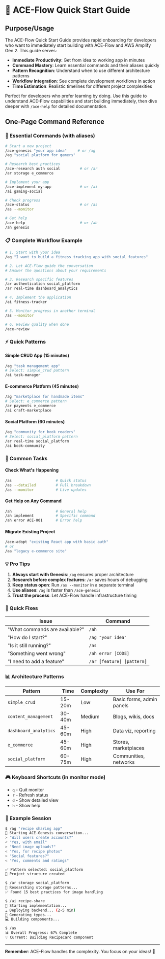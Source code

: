 # 🚀 ACE-Flow Quick Start Guide

## Purpose/Usage
The ACE-Flow Quick Start Guide provides rapid onboarding for developers who want to immediately start building with ACE-Flow and AWS Amplify Gen 2. This guide serves:

- **Immediate Productivity**: Get from idea to working app in minutes
- **Command Mastery**: Learn essential commands and their aliases quickly
- **Pattern Recognition**: Understand when to use different architecture patterns
- **Workflow Integration**: See complete development workflows in action
- **Time Estimation**: Realistic timelines for different project complexities

Perfect for developers who prefer learning by doing. Use this guide to understand ACE-Flow capabilities and start building immediately, then dive deeper with `/ace-help` for detailed documentation.

## One-Page Command Reference

### 🎯 Essential Commands (with aliases)

```bash
# Start a new project
/ace-genesis "your app idea"     # or /ag
/ag "social platform for gamers"

# Research best practices  
/ace-research auth social         # or /ar
/ar storage e_commerce

# Implement your app
/ace-implement my-app             # or /ai
/ai gaming-social

# Check progress
/ace-status                       # or /as
/as --monitor

# Get help
/ace-help                         # or /ah
/ah genesis
```

### 📋 Complete Workflow Example

```bash
# 1. Start with your idea
/ag "I want to build a fitness tracking app with social features"

# 2. Let ACE-Flow guide the conversation
# Answer the questions about your requirements

# 3. Research specific features
/ar authentication social_platform
/ar real-time dashboard_analytics

# 4. Implement the application
/ai fitness-tracker

# 5. Monitor progress in another terminal
/as --monitor

# 6. Review quality when done
/ace-review
```

### ⚡ Quick Patterns

#### Simple CRUD App (15 minutes)
```bash
/ag "task management app"
# Select: simple_crud pattern
/ai task-manager
```

#### E-commerce Platform (45 minutes)
```bash
/ag "marketplace for handmade items"
# Select: e_commerce pattern
/ar payments e_commerce
/ai craft-marketplace
```

#### Social Platform (60 minutes)
```bash
/ag "community for book readers"
# Select: social_platform pattern
/ar real-time social_platform
/ai book-community
```

### 🔧 Common Tasks

#### Check What's Happening
```bash
/as                    # Quick status
/as --detailed         # Full breakdown
/as --monitor          # Live updates
```

#### Get Help on Any Command
```bash
/ah                    # General help
/ah implement          # Specific command
/ah error ACE-001      # Error help
```

#### Migrate Existing Project
```bash
/ace-adopt "existing React app with basic auth"
# or
/aa "legacy e-commerce site"
```

### 💡 Pro Tips

1. **Always start with Genesis**: `/ag` ensures proper architecture
2. **Research before complex features**: `/ar` saves hours of debugging
3. **Keep status open**: Run `/as --monitor` in a separate terminal
4. **Use aliases**: `/ag` is faster than `/ace-genesis`
5. **Trust the process**: Let ACE-Flow handle infrastructure timing

### 🚨 Quick Fixes

| Issue | Command |
|-------|---------|
| "What commands are available?" | `/ah` |
| "How do I start?" | `/ag "your idea"` |
| "Is it still running?" | `/as` |
| "Something went wrong" | `/ah error [CODE]` |
| "I need to add a feature" | `/ar [feature] [pattern]` |

### 📊 Architecture Patterns

| Pattern | Time | Complexity | Use For |
|---------|------|------------|---------|
| `simple_crud` | 15-20m | Low | Basic forms, admin panels |
| `content_management` | 30-40m | Medium | Blogs, wikis, docs |
| `dashboard_analytics` | 45-60m | High | Data viz, reporting |
| `e_commerce` | 45-60m | High | Stores, marketplaces |
| `social_platform` | 60-75m | High | Communities, networks |

### 🎮 Keyboard Shortcuts (in monitor mode)

- `q` - Quit monitor
- `r` - Refresh status
- `d` - Show detailed view
- `h` - Show help

### 📝 Example Session

```bash
$ /ag "recipe sharing app"
🧠 Starting ACE-Genesis conversation...
> "Will users create accounts?" 
< "Yes, with email"
> "Need image uploads?"
< "Yes, for recipe photos"
> "Social features?"
< "Yes, comments and ratings"

✅ Pattern selected: social_platform
📁 Project structure created

$ /ar storage social_platform
🔬 Researching storage patterns...
✅ Found 15 best practices for image handling

$ /ai recipe-share
🚀 Starting implementation...
☁️ Deploying backend... (2-5 min)
📝 Generating types...
💻 Building components...

$ /as
📊 Overall Progress: 67% Complete
💡 Current: Building RecipeCard component
```

---

**Remember**: ACE-Flow handles the complexity. You focus on your ideas! 🎯